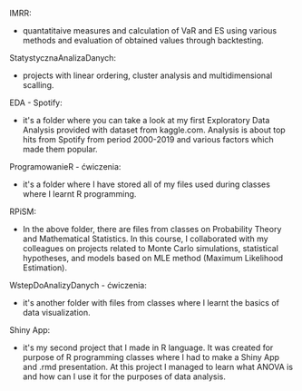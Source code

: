 IMRR:
- quantatitaive measures and calculation of VaR and ES using various methods and evaluation of obtained values through backtesting.

StatystycznaAnalizaDanych:
- projects with linear ordering, cluster analysis and multidimensional scalling.

EDA - Spotify:
- it's a folder where you can take a look at my first Exploratory Data Analysis
  provided with dataset from kaggle.com. Analysis is about top hits from Spotify from period
  2000-2019 and various factors which made them popular.

ProgramowanieR - ćwiczenia:
- it's a folder where I have stored all of my files used during classes where I learnt
  R programming.

RPiSM:
- In the above folder, there are files from classes on Probability Theory and Mathematical Statistics.
  In this course, I collaborated with my colleagues on projects related to Monte Carlo simulations, statistical
  hypotheses, and models based on MLE method (Maximum Likelihood Estimation).

WstepDoAnalizyDanych - ćwiczenia:
- it's another folder with files from classes where I learnt the basics of data visualization.

Shiny App:
- it's my second project that I made in R language. It was created for purpose of R programming classes
  where I had to make a Shiny App and .rmd presentation. At this project I managed to learn what
  ANOVA is and how can I use it for the purposes of data analysis.
